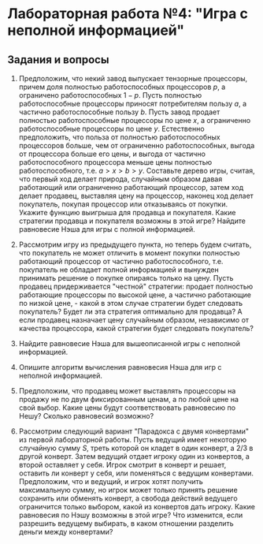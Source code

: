 # Лабораторная работа №4: "Игра с неполной информацией"

## Задания и вопросы

1. Предположим, что некий завод выпускает тензорные процессоры,
причем доля полностью работоспособных процессоров $p$,
а ограничено работоспособных $1-p$.
Пусть полностью работоспособные процессоры приносят потребителям
пользу $a$, а частично работоспособные пользу $b$.
Пусть завод продает полностью работоспособные процессоры
по цене $x$, а ограниченно работоспособные процессоры по цене $y$.
Естественно предположить, что польза от полностью работоспособных процессоров
больше, чем от ограниченно работоспособных,
выгода от процессора больше его цены, 
и выгода от частично работоспособного процессора меньше цены
полностью работоспособного, т.е.
$a>x>b>y$.
Составьте дерево игры, считая, что первый ход делает природа,
случайным образом давая работающий или ограниченно работающий процессор,
затем ход делает продавец, выставляя цену на процессор,
наконец ход делает покупатель, покупая процессор или отказываясь от покупки.
Укажите функцию выигрыша для продавца и покупателя.
Какие стратегии продавца и покупателя возможны в этой игре?
Найдите равновесие Нэша для игры с полной информацией.

1. Рассмотрим игру из предыдущего пункта, но теперь будем считать,
что покупатель не может отличить в момент покупки полностью работающий
процессор от частично работоспособного, т.е. покупатель не обладает
полной информацией и вынужден принимать решение о покупке опираясь только 
на цену.
Пусть продавец придерживается "честной" стратегии: 
продает полностью работающие процессоры по высокой цене,
а частично работающие по низкой цене, - какой в этом случае
стратегии будет следовать покупатель? Будет ли эта стратегия
оптимально для продавца?
А если продавец назначает цену случайным образом, независимо
от качества процессора, какой стратегии будет следовать покупатель?

1. Найдите равновесие Нэша для вышеописанной игры с неполной информацией.

1. Опишите алгоритм вычисления равновесия Нэша для игр с неполной
информацией.

1. Предположим, что продавец может выставлять процессоры на продажу не
по двум фиксированным ценам, а по любой цене на свой выбор.
Какие цены будут соответствовать равновесию по Нешу?
Сколько равновесий возможно?

1. Рассмотрим следующий вариант "Парадокса с двумя конвертами" из 
первой лабораторной работы.
Пусть ведущий имеет некоторую случайную сумму $S$, треть которой
он кладет в один конверт, а $2/3$ в другой конверт.
Затем ведущий отдает игроку один из конвертов, а второй оставляет у себя.
Игрок смотрит в конверт и решает, оставить ли конверт у себя,
или поменяться с ведущим конвертами.
Предположим, что и ведущий, и игрок хотят получить максимальную сумму,
но игрок может только принять решение сохранить или обменять конверт,
а свобода действий ведущего ограничится только выбором, какой из 
конвертов дать игроку.
Какие равновесия по Нэшу возможны в этой игре?
Что изменится, если разрешить ведущему выбирать, в каком отношении
разделить деньги между конвертами?

